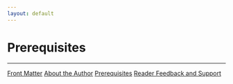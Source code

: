 ```yaml
---
layout: default
---
```


# Prerequisites


* * *

<div class="chapter-toc">
    <a href="/chapter/00/index.html">Front Matter</a>
    <a href="/chapter/00/author.html">About the Author</a>
    <a href="/chapter/00/prerequisites.html">Prerequisites</a>
    <a href="/chapter/00/feedback.html">Reader Feedback and Support</a>
</div>
